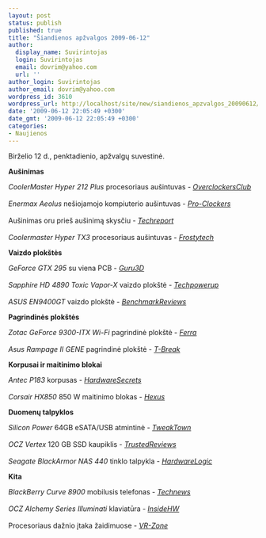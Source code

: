 ```yaml
---
layout: post
status: publish
published: true
title: "Šiandienos apžvalgos 2009-06-12"
author:
  display_name: Suvirintojas
  login: Suvirintojas
  email: dovrim@yahoo.com
  url: ''
author_login: Suvirintojas
author_email: dovrim@yahoo.com
wordpress_id: 3610
wordpress_url: http://localhost/site/new/siandienos_apzvalgos_20090612/
date: '2009-06-12 22:05:49 +0300'
date_gmt: '2009-06-12 22:05:49 +0300'
categories:
- Naujienos
---
```

<p>Birželio 12 d., penktadienio, apžvalgų suvestinė.</p>
<p><b>Aušinimas</b></p>
<p><i>CoolerMaster Hyper 212 Plus</i> procesoriaus aušintuvas - <i><a class="ns" href="http://www.overclockersclub.com/reviews/coolermaster_hyper_212_plus/">OverclockersClub</a></i><br />
<br /><i>Enermax Aeolus</i> nešiojamojo kompiuterio aušintuvas - <i><a class="ns" href="http://www.pro-clockers.com/reviews/?id=177">Pro-Clockers</a></i><br />
<br />Aušinimas oru prieš aušinimą skysčiu - <i><a class="ns" href="http://www.techreport.com/articles.x/16744">Techreport</a></i><br />
<br /><i>Coolermaster Hyper TX3</i> procesoriaus aušintuvas - <i><a class="ns" href="http://www.frostytech.com/articleview.cfm?articleID=2401">Frostytech</a></i></p>
<p><b>Vaizdo plokštės</b></p>
<p><i>GeForce GTX 295</i> su viena PCB - <i><a class="ns" href="http://www.guru3d.com/article/geforce-gtx-295-single-pcb-review/">Guru3D</a></i><br />
<br /><i>Sapphire HD 4890 Toxic Vapor-X</i> vaizdo plokštė - <i><a class="ns" href="http://www.techpowerup.com/reviews/Sapphire/HD_4890_Toxic_Vapor-X/">Techpowerup</a></i><br />
<br /><i>ASUS EN9400GT</i> vaizdo plokštė - <i><a class="ns" href="http://benchmarkreviews.com/index.php?option=com_content&task=view&id=321&Itemid=72">BenchmarkReviews</a></i></p>
<p><b>Pagrindinės plokštės</b></p>
<p><i>Zotac GeForce 9300-ITX Wi-Fi</i> pagrindinė plokštė - <i><a class="ns" href="http://www.ferra.ru/online/system/87839/">Ferra</a></i><br />
<br /><i>Asus Rampage II GENE</i> pagrindinė plokštė - <i><a class="ns" href="http://www.tbreak.com/2009/06/asus-rampage-ii-gene/">T-Break</a></i></p>
<p><b>Korpusai ir maitinimo blokai</b></p>
<p><i>Antec P183</i> korpusas - <i><a class="ns" href="http://www.hardwaresecrets.com/article/733">HardwareSecrets</a></i><br />
<br /><i>Corsair HX850</i> 850 W maitinimo blokas - <i><a class="ns" href="http://www.hexus.net/content/item.php?item=18812">Hexus</a></i></p>
<p><b>Duomenų talpyklos</b></p>
<p><i>Silicon Power</i> 64GB eSATA/USB atmintinė - <i><a class="ns" href="http://www.tweaktown.com/reviews/2787/silicon_power_64gb_esata_usb_portable_ssd/index.html">TweakTown</a></i><br />
<br /><i>OCZ Vertex</i> 120 GB SSD kaupiklis - <i><a class="ns" href="http://www.trustedreviews.com/storage/review/2009/06/12/OCZ-Vertex-120GB-SSD/p1">TrustedReviews</a></i><br />
<br /><i>Seagate BlackArmor NAS 440</i> tinklo talpykla - <i><a class="ns" href="http://hardwarelogic.com/news/138/ARTICLE/6714/2009-06-12.html">HardwareLogic</a></i></p>
<p><b>Kita</b></p>
<p><i>BlackBerry Curve 8900</i> mobilusis telefonas - <i><a class="ns" href="http://www.technews.lt/naujiena/n/a/BlackBerry_Curve_8900_apzvalga.html">Technews</a></i><br />
<br /><i>OCZ Alchemy Series Illuminati</i> klaviatūra - <i><a class="ns" href="http://www.insidehw.com/Reviews/Peripherals/OCZ-Alchemy-Series-Illuminati-Keyboard.html">InsideHW</a></i><br />
<br />Procesoriaus dažnio įtaka žaidimuose - <i><a class="ns" href="http://vr-zone.com/articles/effects-of-cpu-frequency-on-fps-single-gtx-280-/7160.html?doc=7160">VR-Zone</a></i><br /></p>
